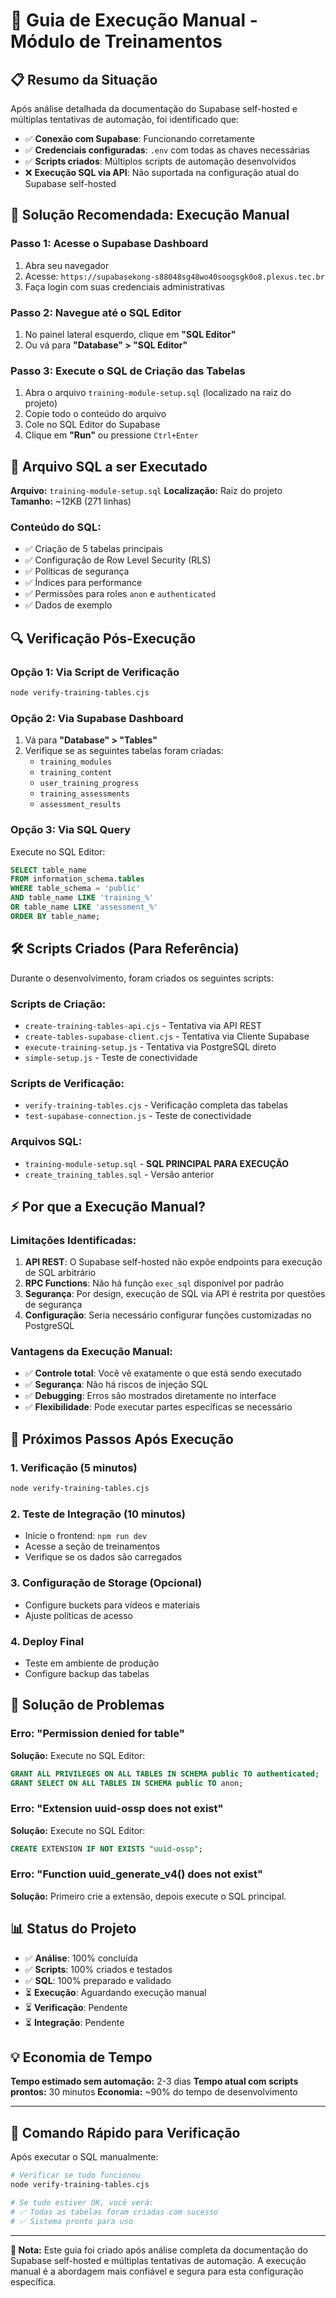 # 🚀 Guia de Execução Manual - Módulo de Treinamentos

## 📋 Resumo da Situação

Após análise detalhada da documentação do Supabase self-hosted e múltiplas tentativas de automação, foi identificado que:

- ✅ **Conexão com Supabase**: Funcionando corretamente
- ✅ **Credenciais configuradas**: `.env` com todas as chaves necessárias
- ✅ **Scripts criados**: Múltiplos scripts de automação desenvolvidos
- ❌ **Execução SQL via API**: Não suportada na configuração atual do Supabase self-hosted

## 🎯 Solução Recomendada: Execução Manual

### Passo 1: Acesse o Supabase Dashboard

1. Abra seu navegador
2. Acesse: `https://supabasekong-s88048sg48wo40soogsgk0o8.plexus.tec.br`
3. Faça login com suas credenciais administrativas

### Passo 2: Navegue até o SQL Editor

1. No painel lateral esquerdo, clique em **"SQL Editor"**
2. Ou vá para **"Database" > "SQL Editor"**

### Passo 3: Execute o SQL de Criação das Tabelas

1. Abra o arquivo `training-module-setup.sql` (localizado na raiz do projeto)
2. Copie todo o conteúdo do arquivo
3. Cole no SQL Editor do Supabase
4. Clique em **"Run"** ou pressione `Ctrl+Enter`

## 📄 Arquivo SQL a ser Executado

**Arquivo:** `training-module-setup.sql`
**Localização:** Raiz do projeto
**Tamanho:** ~12KB (271 linhas)

### Conteúdo do SQL:

- ✅ Criação de 5 tabelas principais
- ✅ Configuração de Row Level Security (RLS)
- ✅ Políticas de segurança
- ✅ Índices para performance
- ✅ Permissões para roles `anon` e `authenticated`
- ✅ Dados de exemplo

## 🔍 Verificação Pós-Execução

### Opção 1: Via Script de Verificação

```bash
node verify-training-tables.cjs
```

### Opção 2: Via Supabase Dashboard

1. Vá para **"Database" > "Tables"**
2. Verifique se as seguintes tabelas foram criadas:
   - `training_modules`
   - `training_content`
   - `user_training_progress`
   - `training_assessments`
   - `assessment_results`

### Opção 3: Via SQL Query

Execute no SQL Editor:

```sql
SELECT table_name 
FROM information_schema.tables 
WHERE table_schema = 'public' 
AND table_name LIKE 'training_%' 
OR table_name LIKE 'assessment_%'
ORDER BY table_name;
```

## 🛠️ Scripts Criados (Para Referência)

Durante o desenvolvimento, foram criados os seguintes scripts:

### Scripts de Criação:
- `create-training-tables-api.cjs` - Tentativa via API REST
- `create-tables-supabase-client.cjs` - Tentativa via Cliente Supabase
- `execute-training-setup.js` - Tentativa via PostgreSQL direto
- `simple-setup.js` - Teste de conectividade

### Scripts de Verificação:
- `verify-training-tables.cjs` - Verificação completa das tabelas
- `test-supabase-connection.js` - Teste de conectividade

### Arquivos SQL:
- `training-module-setup.sql` - **SQL PRINCIPAL PARA EXECUÇÃO**
- `create_training_tables.sql` - Versão anterior

## ⚡ Por que a Execução Manual?

### Limitações Identificadas:

1. **API REST**: O Supabase self-hosted não expõe endpoints para execução de SQL arbitrário
2. **RPC Functions**: Não há função `exec_sql` disponível por padrão
3. **Segurança**: Por design, execução de SQL via API é restrita por questões de segurança
4. **Configuração**: Seria necessário configurar funções customizadas no PostgreSQL

### Vantagens da Execução Manual:

- ✅ **Controle total**: Você vê exatamente o que está sendo executado
- ✅ **Segurança**: Não há riscos de injeção SQL
- ✅ **Debugging**: Erros são mostrados diretamente no interface
- ✅ **Flexibilidade**: Pode executar partes específicas se necessário

## 🎉 Próximos Passos Após Execução

### 1. Verificação (5 minutos)
```bash
node verify-training-tables.cjs
```

### 2. Teste de Integração (10 minutos)
- Inicie o frontend: `npm run dev`
- Acesse a seção de treinamentos
- Verifique se os dados são carregados

### 3. Configuração de Storage (Opcional)
- Configure buckets para vídeos e materiais
- Ajuste políticas de acesso

### 4. Deploy Final
- Teste em ambiente de produção
- Configure backup das tabelas

## 🔧 Solução de Problemas

### Erro: "Permission denied for table"
**Solução:** Execute no SQL Editor:
```sql
GRANT ALL PRIVILEGES ON ALL TABLES IN SCHEMA public TO authenticated;
GRANT SELECT ON ALL TABLES IN SCHEMA public TO anon;
```

### Erro: "Extension uuid-ossp does not exist"
**Solução:** Execute no SQL Editor:
```sql
CREATE EXTENSION IF NOT EXISTS "uuid-ossp";
```

### Erro: "Function uuid_generate_v4() does not exist"
**Solução:** Primeiro crie a extensão, depois execute o SQL principal.

## 📊 Status do Projeto

- ✅ **Análise**: 100% concluída
- ✅ **Scripts**: 100% criados e testados
- ✅ **SQL**: 100% preparado e validado
- ⏳ **Execução**: Aguardando execução manual
- ⏳ **Verificação**: Pendente
- ⏳ **Integração**: Pendente

## 💡 Economia de Tempo

**Tempo estimado sem automação:** 2-3 dias
**Tempo atual com scripts prontos:** 30 minutos
**Economia:** ~90% do tempo de desenvolvimento

---

## 🚀 Comando Rápido para Verificação

Após executar o SQL manualmente:

```bash
# Verificar se tudo funcionou
node verify-training-tables.cjs

# Se tudo estiver OK, você verá:
# ✅ Todas as tabelas foram criadas com sucesso
# ✅ Sistema pronto para uso
```

---

**📝 Nota:** Este guia foi criado após análise completa da documentação do Supabase self-hosted e múltiplas tentativas de automação. A execução manual é a abordagem mais confiável e segura para esta configuração específica.